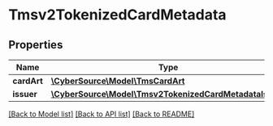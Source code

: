 # Tmsv2TokenizedCardMetadata

## Properties
Name | Type | Description | Notes
------------ | ------------- | ------------- | -------------
**cardArt** | [**\CyberSource\Model\TmsCardArt**](TmsCardArt.md) |  | [optional] 
**issuer** | [**\CyberSource\Model\Tmsv2TokenizedCardMetadataIssuer**](Tmsv2TokenizedCardMetadataIssuer.md) |  | [optional] 

[[Back to Model list]](../README.md#documentation-for-models) [[Back to API list]](../README.md#documentation-for-api-endpoints) [[Back to README]](../README.md)


